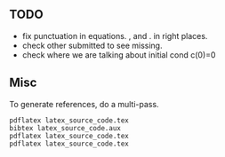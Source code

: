 ## TODO

- fix punctuation in equations. , and . in right places.
- check other submitted to see missing.
- check where we are talking about initial cond c(0)=0

## Misc

To generate references, do a multi-pass.

```
pdflatex latex_source_code.tex
bibtex latex_source_code.aux
pdflatex latex_source_code.tex
pdflatex latex_source_code.tex
```
